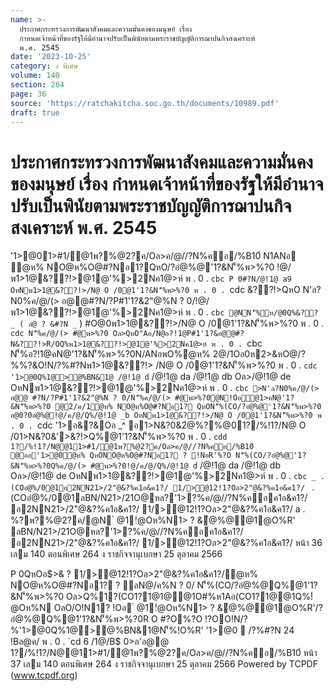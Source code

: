 ```yaml
---
name: >-
  ประกาศกระทรวงการพัฒนาสังคมและความมั่นคงของมนุษย์ เรื่อง
  กำหนดเจ้าหน้าที่ของรัฐให้มีอำนาจปรับเป็นพินัยตามพระราชบัญญัติการฌาปนกิจสงเคราะห์
  พ.ศ. 2545
date: '2023-10-25'
category: ง พิเศษ
volume: 140
section: 264
page: 36
source: 'https://ratchakitcha.soc.go.th/documents/10989.pdf'
draft: true
---
```


# ประกาศกระทรวงการพัฒนาสังคมและความมั่นคงของมนุษย์ เรื่อง กำหนดเจ้าหน้าที่ของรัฐให้มีอำนาจปรับเป็นพินัยตามพระราชบัญญัติการฌาปนกิจสงเคราะห์ พ.ศ. 2545

'1>@01>#1/@1พ?%@2?ค/Oล>ค/@//?N%คอ/%B10์ N1ANอ ํ@ห% NO@ห%O@#?Nอ1?QหO/?อํ@%@'1?&N'็%พ>%?0 !@/พ1>1@&??!>@1@'%>2Nค1@>ห์ พ . 0 . `cbc P 0#?N/@!1@ a9 OหNพ1>1@&??!>/N@ O /0@1'1?&N'็%พ>%?0 พ . 0 . `cdc &??!>QหO N'ล?N0%ค/@/(> อ@@#?N/?P#1'1?&2"@%N ? 0/!@/พ1>1@&??!>@1@'%>2Nค1@>ห์ พ . 0 . `cbc @NN'็%ห/@0Q%&?? _ ( ลํ@ ? &#?N _` ) #O@0พ1>1@&??!>/N@ O /0@1'1?&N'็%พ>%?0 พ . 0 . `cdc N'็%ค/@/(> #@พ>%?0 Oล>QหO"Aอ/N@อ?!1@P#1'1?&อ@@#?N&??!>R/OQ%พ1>1@&??!>@1@'%>2Nค1@>ห์ พ . 0 . `cbc N'็%อ?!1@คN@'1?&N'็%พ>%?0N/ANอพO%ํ@ห% 2@/1Oอ0ห2>&หO@/?%%?&O!N/?%#?Nพ1>1@&??!> /N@ O /0@1'1?&N'็%พ>%?0 พ . 0 . `cdc '1>@0Q%1@>@%BN&1@ /@!1@ d` /@!1@ da /@!1@ db Oล>/@!1@ de OหNพ1>1@&??!>@1@'%>2Nค1@>ห์ พ . 0 . `cbc >N'ล?N0%ค/@/(> อ@@ #?N/?P#1'1?&2"@%N ? 0/N'็%ค/@/(> #@พ>%?0@N!Oอํ@1>คN@'1?&N'็%พ>%?0 @2/ค/1ํ@ห% NO@ห%O@#?Nอ1? QหON'็%(CO/?อํ@%@'1?&N'็%พ>%?0 อ@0?0อํ@%@!@/ค/@/Q%/@!1@ _b OหNพ1>1@&??!>/N@ O /0@1'1?&N'็%พ>%?0 พ . 0 . `cdc '1>อ&?&Oอ _^ อ1>N&?0&2ํ@%?%@01?/%!1?/N@ O /01>N&?0&'>&?!>Q%@1'1?&N'็%พ>%?0 พ . 0 . `cdd 1?/%!1?/N@@11>#1/@1พ?%@2?ค/Oล>ค/@//?N%คอ/%B10์ @ออ'1>@0ํ@ห% QหONO@ห%O@#?Nอ1? ? !NอR'%?O N'็%(CO/?อํ@%@'1?&N'็%พ>%?0Q%ค/@/(> #@พ>%?0!@/ค/@/Q%/@!1@ d` /@!1@ da /@!1@ db Oล>/@!1@ de OหNพ1>1@&??!>@1@'%>2Nค1@>ห์ พ . 0 . `cbc _ . (COอํ@%/0@1อ2NN21>/2"@&?%ค1อ&ค1?/ 1/>@12!1?Oล>2"@&?%ค1อ&ค1?/ ` . (COอํ@%/0@1ลBN/N21>/21O@หล?'1>?%ค/@//?N%คอค1อ&ค1?/ อ2NN21>/2"@&?%ค1อ&ค1?/ 1/>@12!1?Oล>2"@&?%ค1อ&ค1?/ a . %?พ?%@2?ค/@N ํ @1!ํ@Oห%N1> ? &ํ@%@@1@O%R' ลBN/N21>/21O@หล?'1>?%ค/@//?N%คอค1อ&ค1?/ อ2NN21>/2"@&?%ค1อ&ค1?/ 1/>@12!1?Oล>2"@&?%ค1อ&ค1?/ หน้า 36 เลม 140 ตอนพิเศษ 264 ง ราชกิจจานุเบกษา 25 ตุลาคม 2566

P 0QหOอ$>& ? 1/>@12!1?Oล>2"@&?%ค1อ&ค1?/ํ@ห% NO@ห%O@#?Nอ1? ? ลN@/ค%N ? 0/ N'็%(CO/?อํ@%@Q%@1'1?&N'็%พ>%?0 Oล>Q%1?(CO1?1@1@@1O#%ห1Aอ(CO1?1@@1Q%!ํ@Oห%N OลO/O!N1? !Oอ ํ @1!ํ@Oห%N1> ? &ํ@%@@1@O%R'/?อํ@%@Q%@1'1?&N'็%พ>%?0R O #?O%?O !?OO!N/?%'1>@0Q%1@>@%BN&1@N'็%!O%R' '1>@0  /?%#?N 24 !Bล@ค/ พ . 0 . `cd 6 /1@/B$ 0>ล'อ@@ 1?/%!1?/N@@11>#1/@1พ?%@2?ค/Oล>ค/@//?N%คอ/%B10์ หน้า 37 เลม 140 ตอนพิเศษ 264 ง ราชกิจจานุเบกษา 25 ตุลาคม 2566 Powered by TCPDF (www.tcpdf.org)
